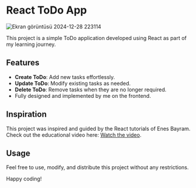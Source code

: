 # React ToDo App
![Ekran görüntüsü 2024-12-28 223114](https://github.com/user-attachments/assets/851aa2d6-09eb-48fa-94a9-c77ce26017b2)

This project is a simple ToDo application developed using React as part of my learning journey.

## Features
- **Create ToDo**: Add new tasks effortlessly.
- **Update ToDo**: Modify existing tasks as needed.
- **Delete ToDo**: Remove tasks when they are no longer required.
- Fully designed and implemented by me on the frontend.

## Inspiration
This project was inspired and guided by the React tutorials of Enes Bayram. Check out the educational video here: [Watch the video](https://www.youtube.com/watch?v=0qK-AnCPUlk).

## Usage
Feel free to use, modify, and distribute this project without any restrictions.

Happy coding!
